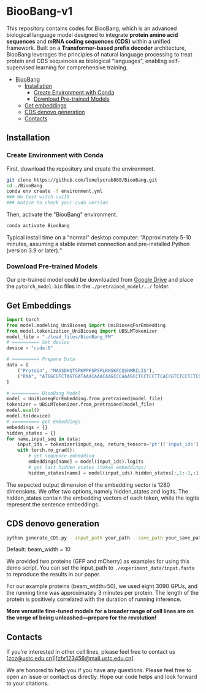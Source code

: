 # BiooBang-v1

This repository contains codes for BiooBang, which is an advanced biological language model designed to integrate **protein amino acid sequences** and **mRNA coding sequences (CDS)** within a unified framework. Built on a **Transformer-based prefix decoder** architecture, BiooBang leverages the principles of natural language processing to treat protein and CDS sequences as biological “languages”, enabling self-supervised learning for comprehensive training.


- [BiooBang](#BiooBang-v1)
  - [Installation](#installation)
    - [Create Environment with Conda](#create-environment-with-conda)
    - [Download Pre-trained Models](#download-pre-trained-models)
  - [Get embeddings](#get-embeddings)
  - [CDS denovo generation](#cds-denovo-generation)
  - [Contacts](#Contacts)
      

## Installation

### Create Environment with Conda
First, download the repository and create the environment.
```bash
git clone https://github.com/lonelycrab888/BiooBang.git
cd ./BiooBang
conda env create -f environment.yml
### We test witch cu118
### Notice to check your cuda version
```
Then, activate the "BiooBang" environment.

```bash
conda activate BiooBang
```

Typical install time on a “normal" desktop computer: “Approximately 5-10 minutes, assuming a stable internet connection and pre-installed Python (version 3.9 or later).“

### Download Pre-trained Models
Our pre-trained model could be downloaded from [Google Drive](https://drive.google.com/drive/folders/1vw8UOTkT3bbAdrdYwoFiDiNymlUYA-uu) and place the `pytorch_model.bin` files in the `./pretrained_model/../` folder.

## Get Embeddings
```python
import torch
from model.modeling_UniBioseq import UniBioseqForEmbedding
from model.tokenization_UniBioseq import UBSLMTokenizer
model_file = "./load_files/BiooBang_FM"
# ========== Set device
device = "cuda:0"

# ========== Prepare Data
data = [
    ("Protein", "MASSDKQTSPKPPPSPSPLRNSKFCQSNMRILIS"),
    ("RNA", "ATGGCGTCTAGTGATAAACAAACAAGCCCAAAGCCTCCTCCTTCACCGTCTCCTCTCCGTAATT")
]

# ========== BiooBang Model
model = UniBioseqForEmbedding.from_pretrained(model_file)
tokenizer = UBSLMTokenizer.from_pretrained(model_file)
model.eval()
model.to(device)
# ========== get Embeddings
embeddings = {}
hidden_states = {}
for name,input_seq in data:
    input_ids = tokenizer(input_seq, return_tensors="pt")['input_ids'].to(device)
    with torch.no_grad():
        # get sequence embedding 
        embeddings[name] = model(input_ids).logits
        # get last hidden states (token embeddings)
        hidden_states[name] = model(input_ids).hidden_states[:,1:-1,:]
```

The expected output dimension of the embedding vector is 1280 dimensions. We offer two options, namely hidden_states and logits. The hidden_states contain the embedding vectors of each token, while the logits represent the sentence embeddings.

## CDS denovo generation


```bash
python generate_CDS.py --input_path your_path --save_path your_save_path --num_beams 10
```

Default:
  beam_width = 10
  
We provided two proteins (GFP and mCherry) as examples for using this demo script. You can set the input_path to `./experiment_data/input.fasta` to reproduce the results in our paper.

For our example proteins (beam_width=50), we used eight 3090 GPUs, and the running time was approximately 3 minutes per protein. The length of the protein is positively correlated with the duration of running inference.

**More versatile fine-tuned models for a broader range of cell lines are on the verge of being unleashed—prepare for the revolution!**


## Contacts

If you’re interested in other cell lines, please feel free to contact us [zcz@ustc.edu.cn]|[zhr123456@mail.ustc.edu.cn].

We are honored to help you if you have any questions. Please feel free to open an issue or contact us directly. Hope our code helps and look forward to your citations.


